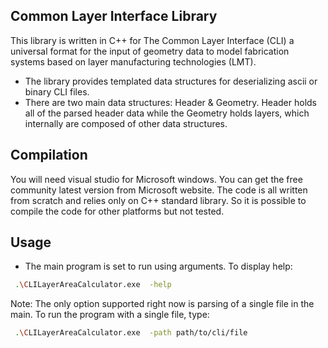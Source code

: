 ## Common Layer Interface Library

This library is written in C++ for The Common Layer Interface (CLI) a universal format for the input of geometry data to model fabrication systems based on layer manufacturing technologies (LMT).
- The library provides templated data structures for deserializing ascii or binary CLI files.
- There are two main data structures: Header & Geometry. Header holds all of the parsed header data while the Geometry holds layers, which internally are composed of other data structures.

## Compilation
You will need visual studio for Microsoft windows. You can get the free community latest version from Microsoft website.
The code is all written from scratch and relies only on C++ standard library. So it is possible to compile the code for other platforms but not tested.

## Usage
- The main program is set to run using arguments. To display help:

```bash
 .\CLILayerAreaCalculator.exe  -help
```
Note: The only option supported right now is parsing of a single file in the main. To run the program with a single file, type:
```bash
 .\CLILayerAreaCalculator.exe  -path path/to/cli/file
```
